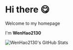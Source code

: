 # Hi there 😋

Welcome to my homepage

I'm **WenHao2130**

![WenHao2130's GitHub Stats](https://github-readme-stats.vercel.app/api?username=WenHao2130)
